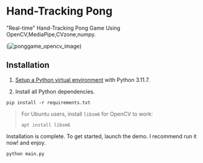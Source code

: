 # Hand-Tracking Pong
"Real-time" Hand-Tracking Pong Game Using OpenCV,MediaPipe,CVzone,numpy.

(![ponggame_opencv_image](https://github.com/siddhu1919/RESOURCES_DATA/blob/main/ponggame_opencv.gif))




## Installation

1. [Setup a Python virtual environment](https://www.digitalocean.com/community/tutorials/common-python-tools-using-virtualenv-installing-with-pip-and-managing-packages#a-thorough-virtualenv-how-to) with Python 3.11.7.

2. Install all Python dependencies.

```
pip install -r requirements.txt
```

> For Ubuntu users, install `libsm6` for OpenCV to work:
> ```
> apt install libsm6
> ```

Installation is complete. To get started, launch the demo. I recommend run it now! and enjoy.

```
python main.py
```
